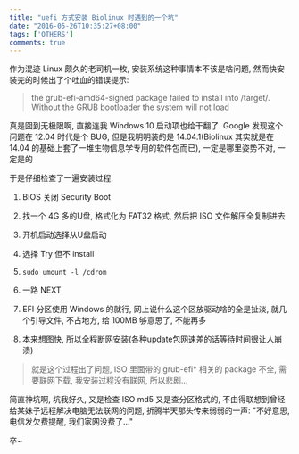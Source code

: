 ```yaml
---
title: "uefi 方式安装 Biolinux 时遇到的一个坑"
date: "2016-05-26T10:35:27+08:00"
tags: ['OTHERS']
comments: true
---
```



作为混迹 Linux 颇久的老司机一枚, 安装系统这种事情本不该是啥问题, 然而快安装完的时候出了个吐血的错误提示: 

> the grub-efi-amd64-signed package failed to install into /target/. Without the GRUB bootloader the system will not load

真是囧到无极限啊, 直接连我 Windows 10 启动项也给干翻了. Google 发现这个问题在 12.04 时代是个 BUG, 但是我明明装的是 14.04.1(Biolinux 其实就是在 14.04 的基础上套了一堆生物信息学专用的软件包而已), 一定是哪里姿势不对, 一定是的

于是仔细检查了一遍安装过程: 

1. BIOS 关闭 Security Boot

2. 找一个 4G 多的U盘, 格式化为 FAT32 格式, 然后把 ISO 文件解压全复制进去

3. 开机启动选择从U盘启动

4. 选择 Try 但不 install

5. `sudo umount -l /cdrom`

6. 一路 NEXT

7. EFI 分区使用 Windows 的就行, 网上说什么这个区放驱动啥的全是扯淡, 就几个引导文件, 不占地方, 给 100MB 够意思了, 不能再多

8. 本来想图快, 所以全程断网安装(各种update包网速差的话等待时间很让人崩溃)

> 就是这个过程出了问题, ISO 里面带的 grub-efi* 相关的 package 不全, 需要联网下载, 我安装过程没有联网, 所以悲剧...

简直神坑啊, 坑我好久, 又是检查 ISO md5 又是查分区格式的, 不由得联想到曾经给某妹子远程解决电脑无法联网的问题, 折腾半天那头传来弱弱的一声: "不好意思, 电信发欠费提醒, 我们家网没费了..."

卒~
